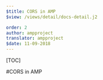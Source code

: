 ```yaml
---
$title: CORS in AMP
$view: /views/detail/docs-detail.j2

order: 2
author: ampproject
translator: ampproject
$date: 11-09-2018
---
```


[TOC]

#CORS in AMP
